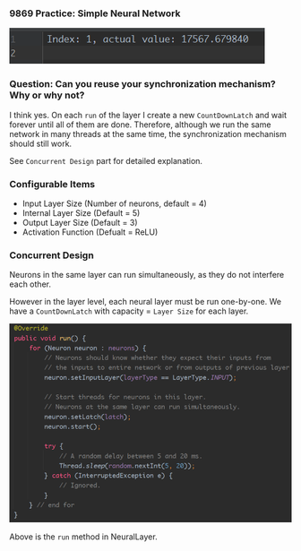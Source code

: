### 9869 Practice: Simple Neural Network

![Sample Output](images/result.png)

### Question: Can you reuse your synchronization mechanism? Why or why not?

I think yes. On each `run` of the layer 
I create a new `CountDownLatch` and wait forever until all of them are done.
Therefore, although we run the same network in many threads at the same time,
the synchronization mechanism should still work.

See `Concurrent Design` part for detailed explanation.


### Configurable Items

- Input Layer Size (Number of neurons, default = 4)
- Internal Layer Size (Default = 5)
- Output Layer Size (Default = 3)
- Activation Function (Defualt = ReLU)


### Concurrent Design

Neurons in the same layer can run simultaneously, 
as they do not interfere each other.

However in the layer level, each neural layer must be run one-by-one. 
We have a `CountDownLatch` with capacity = `Layer Size` for each layer.

![Latch Sample](images/latch.png)

Above is the `run` method in NeuralLayer.
